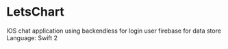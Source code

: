 # LetsChart
IOS chat application
using backendless for login user 
firebase for data store 
Language: Swift 2 
